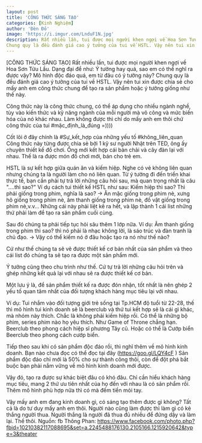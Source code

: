 ```yaml
---
layout: post
title: 'CÔNG THỨC SÁNG TẠO'
categories: [Kinh Nghiệm]
author: 'Đèn Đỏ'
image: 'https://i.imgur.com/LnduF1N.jpg'
description: Rất nhiều lần, tui được mọi người khen ngợi về Hoa Sơn Tửu Lầu. Dạng đại để như: Ý tưởng hay quá, sao em có thể nghĩ ra được vậy? Mô hình độc đáo quá, em từ đâu có ý tưởng này?
Chung quy là đều đánh giá cao ý tưởng của tui về HSTL. Vậy nên tui xin được chia sẻ cho mấy anh em công thức chung để tạo ra sản phẩm hoặc ý tưởng giống như thế này.
---
```

[CÔNG THỨC SÁNG TẠO]
Rất nhiều lần, tui được mọi người khen ngợi về Hoa Sơn Tửu Lầu. Dạng đại để như:
 Ý tưởng hay quá, sao em có thể nghĩ ra được vậy?
 Mô hình độc đáo quá, em từ đâu có ý tưởng này?
Chung quy là đều đánh giá cao ý tưởng của tui về HSTL. Vậy nên tui xin được chia sẻ cho mấy anh em công thức chung để tạo ra sản phẩm hoặc ý tưởng giống như thế này.

Công thức này là công thức chung, có thể áp dụng cho nhiều ngành nghề, tùy vào kiến thức và kỹ năng ngành của mỗi người mà võ công và mức biến hóa của nó khác nhau. Làm không được thì chỉ do mấy anh em thôi chứ công thức của tui #mặc_định_là_đúng =))))

Cốt lõi ở đây chính là #Sự_kết_hợp của những yếu tố #không_liên_quan
Công thức này từng được chia sẻ bởi 1 kỹ sư người Nhật trên TED, ông ấy chuyên thiết kế đồ chơi. Ổng mới kết hợp cái bàn chải và cây đàn lại với nhau. Thế là ra được món đồ chơi mới, bán cho trẻ em.

HSTL là sự kết hợp giữa quán ăn và kiếm hiệp. Nghe có vẻ không liên quan nhưng chúng ta là người làm cho nó liên quan.
Từ ý tưởng đi đến triển khai thực tế, bạn cần phải tự trả lời những câu hỏi sau, mà quan trọng nhất là câu "....thì sao?"
Ví dụ cách tui thiết kế HSTL như sau:
Kiếm hiệp thì sao?
 Thì phải giống trong phim, nghĩa là sao? -> Ăn mặc giống trong phim nè, xưng hô giống trong phim nè, âm thanh giống trong phim nè, đồ vật giống trong phim nè,v.v...
Những cái này phải liệt kê ra hết, và lập thành 1 cái list những thứ phải làm để tạo ra sản phẩm cuối cùng.

Sau đó chúng ta phải tiếp tục hỏi sâu thêm 1 lớp nữa.
Ví dụ: Âm thanh giống trong phim thì sao?  thì nó phải là nhạc không lời, là sáo trúc và đàn tranh là chủ đạo. -> Vậy có thể kiếm nó ở đâu hoặc tạo ra nó như thế nào?

Cứ như thế chúng ta sẽ vẽ được thiết kế cơ bản nhất của sản phẩm và theo cái list đó chúng ta sẽ tạo ra được một sản phẩm mới.

Ý tưởng cũng theo chu trình như thế. Cứ tự trả lời những câu hỏi trên và ghép những kết quả lại với nhau sẽ ra được thiết kế cơ bản.

Một lưu ý là, để sản phẩm thiết kế ra được đón nhận, tốt nhất là nên ghép 2 yếu tố quan tâm nhất của đối tượng khách hàng mục tiêu lại với nhau.

Ví dụ: Tui nhắm vào đối tượng giới trẻ sống tại Tp.HCM độ tuổi từ 22-28, thế thì mô hình tui kinh doanh sẽ là beerclub và thứ tui kết hợp sẽ là cái gì khác, mà nhóm này thích. Chắc là không phải kiếm hiệp rồi.
Có thể là những bộ phim, series phim nào họ yêu thích. Như Game of Throne chẳng hạn.
 Beerclub theo phong cách hiệp sĩ phương Tây cũ.
Hoặc có thể là Cướp biển
 Beerclub theo phong cách cướp biển.

Tiếp theo sau khi có sản phẩm độc đáo rồi, thì nghĩ thêm về mô hình kinh doanh. Bạn nào chưa đọc có thể đọc tại đây (https://goo.gl/LQY4cF )
Sản phẩm độc đáo chỉ mới là 50% cho sự thành công thôi, còn để đột phá bắt buộc bạn phải nắm vững về mô hình kinh doanh mới được.

Vậy đó, tạo ra được sự khác biệt đâu có khó đâu. Chỉ cần hiểu khách hàng mục tiêu, mang 2 thứ ưu tiên nhất của họ đến với nhau là có sản phẩm rồi. Thêm mô hình phù hợp nữa thì có mà đếm tiền mỏi tay.

Vậy mấy anh em đang kinh doanh gì, có sáng tạo thêm được gì không? Tất cả là do tư duy mấy anh em thôi. Người nào cũng làm được thì làm gì có kẻ thắng người thua.
Người thắng là người đã thua đủ nhiều để đứng dậy và làm lại. Thế thôi.
Nguồn: fb Thông Phan: https://www.facebook.com/photo.php?fbid=10210382117088695&set=a.2245488176130.2105166.1215920642&type=3&theater
